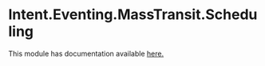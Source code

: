﻿# Intent.Eventing.MassTransit.Scheduling

This module has documentation available [here.](https://docs.intentarchitect.com/articles/modules-dotnet/intent-eventing-masstransit-scheduling/intent-eventing-masstransit-scheduling.html)

